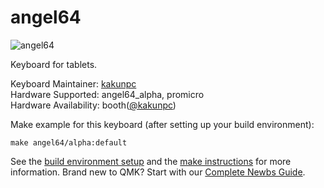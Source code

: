 # angel64

![angel64](https://i.gyazo.com/6e2ea6c58d3253c496dc0518f2641ff9.jpg)

Keyboard for tablets.

Keyboard Maintainer: [kakunpc](https://github.com/kakunpc)  
Hardware Supported: angel64_alpha, promicro  
Hardware Availability: booth([@kakunpc](https://kakunpc.booth.pm/))

Make example for this keyboard (after setting up your build environment):

    make angel64/alpha:default

See the [build environment setup](https://docs.qmk.fm/#/getting_started_build_tools) and the [make instructions](https://docs.qmk.fm/#/getting_started_make_guide) for more information. Brand new to QMK? Start with our [Complete Newbs Guide](https://docs.qmk.fm/#/newbs).

